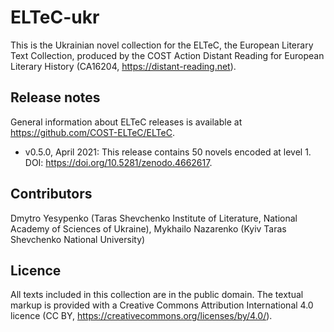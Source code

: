 # ELTeC-ukr

This is the Ukrainian novel collection for the ELTeC, the European Literary Text Collection, 
produced by the COST Action Distant Reading for European Literary History (CA16204, https://distant-reading.net). 

## Release notes

General information about ELTeC releases is available at https://github.com/COST-ELTeC/ELTeC.

* v0.5.0, April 2021: This release contains 50 novels encoded at level 1. DOI: https://doi.org/10.5281/zenodo.4662617. 

## Contributors

Dmytro Yesypenko (Taras Shevchenko Institute of Literature, National Academy of Sciences of Ukraine), Mykhailo Nazarenko (Kyiv Taras Shevchenko National University)

## Licence

All texts included in this collection are in the public domain. The textual markup is provided with a Creative Commons Attribution International 4.0 licence (CC BY, https://creativecommons.org/licenses/by/4.0/).

